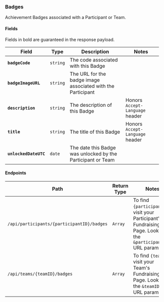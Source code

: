 ### Badges
Achievement Badges associated with a Participant or Team.

#### Fields

Fields in bold are guaranteed in the response payload.

|Field|Type|Description|Notes|
|---|---|---|---|
|**`badgeCode`**|`string`|The code associated with this Badge||
|**`badgeImageURL`**|`string`|The URL for the badge image associated with the Participant||
|**`description`**|`string`|The description of this Badge|Honors `Accept-Language` header|
|**`title`**|`string`|The title of this Badge|Honors `Accept-Language` header|
|**`unlockedDateUTC`**|`date`|The date this Badge was unlocked by the Participant or Team||

#### Endpoints

|Path|Return Type|Notes|
|---|---|---|
|`/api/participants/{participantID}/badges`|`Array`|To find `{participantID}`, visit your Participant's Fundraising Page. Look for the `&participantID=` URL parameter.|
|`/api/teams/{teamID}/badges`|`Array`|To find `{teamID}`, visit your Team's Fundraising Page. Look for the `&teamID=` URL parameter.|